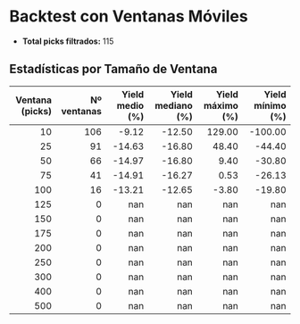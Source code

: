 # Backtest con Ventanas Móviles

- **Total picks filtrados:** 115

## Estadísticas por Tamaño de Ventana

| Ventana (picks) | Nº ventanas | Yield medio (%) | Yield mediano (%) | Yield máximo (%) | Yield mínimo (%) |
|---------------:|------------:|----------------:|------------------:|-----------------:|-----------------:|
|              10 |          106 |           -9.12 |            -12.50 |          129.00 |         -100.00 |
|              25 |           91 |          -14.63 |            -16.80 |           48.40 |          -44.40 |
|              50 |           66 |          -14.97 |            -16.80 |            9.40 |          -30.80 |
|              75 |           41 |          -14.91 |            -16.27 |            0.53 |          -26.13 |
|             100 |           16 |          -13.21 |            -12.65 |           -3.80 |          -19.80 |
|             125 |            0 |             nan |               nan |             nan |             nan |
|             150 |            0 |             nan |               nan |             nan |             nan |
|             175 |            0 |             nan |               nan |             nan |             nan |
|             200 |            0 |             nan |               nan |             nan |             nan |
|             250 |            0 |             nan |               nan |             nan |             nan |
|             300 |            0 |             nan |               nan |             nan |             nan |
|             400 |            0 |             nan |               nan |             nan |             nan |
|             500 |            0 |             nan |               nan |             nan |             nan |